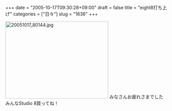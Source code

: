 +++
date = "2005-10-17T09:30:28+09:00"
draft = false
title = "eight8打ち上げ"
categories = ["日々"]
slug = "1636"
+++

<img src="http://ieiriblog.img.jugem.cc/20051017_80144.jpg" class="pict" width="320" height="240" alt="20051017_80144.jpg" />
みなさんお疲れさまでした
みんなStudio 8買ってね！
